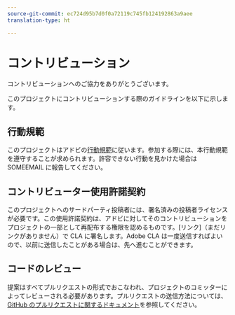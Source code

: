 ```yaml
---
source-git-commit: ec724d95b7d0f0a72119c745fb124192863a9aee
translation-type: ht

---
```

# コントリビューション

コントリビューションへのご協力をありがとうございます。

このプロジェクトにコントリビューションする際のガイドラインを以下に示します。

## 行動規範

このプロジェクトはアドビの[行動規範](https://git.corp.adobe.com/OpenSourceAdvisoryBoard/starter-repo/blob/master/CODE_OF_CONDUCT.md)に従います。参加する際には、本行動規範を遵守することが求められます。許容できない行動を見かけた場合は SOMEEMAIL に報告してください。

## コントリビューター使用許諾契約

このプロジェクトへのサードパーティ投稿者には、署名済みの投稿者ライセンスが必要です。この使用許諾契約は、アドビに対してそのコントリビューションをプロジェクトの一部として再配布する権限を認めるものです。[リンク]（まだリンクがありません）で CLA に署名します。Adobe CLA は一度送信すればよいので、以前に送信したことがある場合は、先へ進むことができます。

## コードのレビュー

提案はすべてプルリクエストの形式でおこなわれ、プロジェクトのコミッターによってレビューされる必要があります。プルリクエストの送信方法については、[GitHub のプルリクエストに関するドキュメント](https://help.github.com/ja/github/collaborating-with-issues-and-pull-requests/about-pull-requests)を参照してください。
